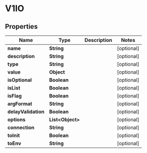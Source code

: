 

# V1IO


## Properties

Name | Type | Description | Notes
------------ | ------------- | ------------- | -------------
**name** | **String** |  |  [optional]
**description** | **String** |  |  [optional]
**type** | **String** |  |  [optional]
**value** | **Object** |  |  [optional]
**isOptional** | **Boolean** |  |  [optional]
**isList** | **Boolean** |  |  [optional]
**isFlag** | **Boolean** |  |  [optional]
**argFormat** | **String** |  |  [optional]
**delayValidation** | **Boolean** |  |  [optional]
**options** | **List&lt;Object&gt;** |  |  [optional]
**connection** | **String** |  |  [optional]
**toInit** | **Boolean** |  |  [optional]
**toEnv** | **String** |  |  [optional]



